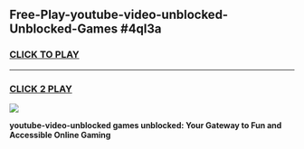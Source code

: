 
## Free-Play-youtube-video-unblocked-Unblocked-Games #4ql3a
<h3>
<a href="https://news.freeplayer.one?title=youtube-video-unblocked&ref=8M">CLICK TO PLAY</a></h3>
<hr>

<h3>
<a href="https://news.freeplayer.one?title=youtube-video-unblocked&ref=8M">CLICK 2 PLAY</a>
  
</h3>

<a href="https://news.freeplayer.one?title=youtube-video-unblocked&ref=8M"><img src="https://clearcache.store/games.png"></a>


**youtube-video-unblocked games unblocked: Your Gateway to Fun and Accessible Online Gaming**
